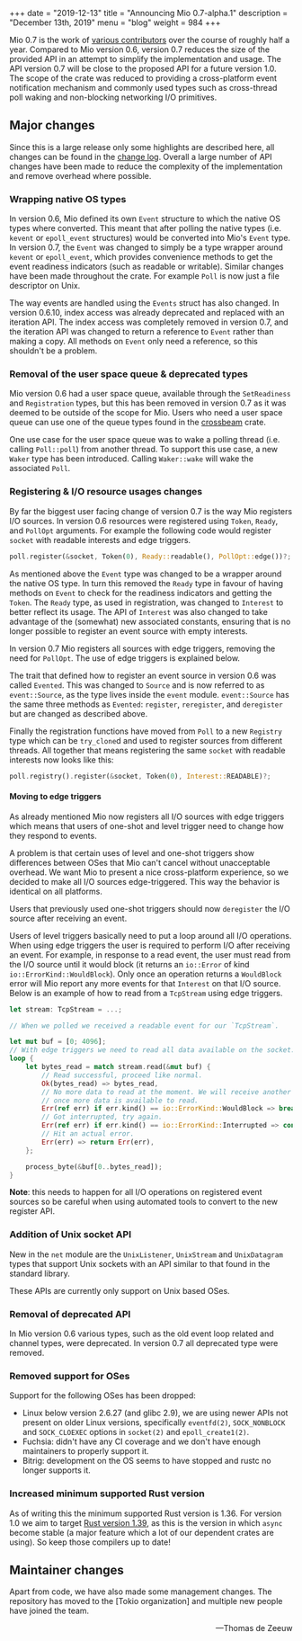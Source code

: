 +++
date = "2019-12-13"
title = "Announcing Mio 0.7-alpha.1"
description = "December 13th, 2019"
menu = "blog"
weight = 984
+++

Mio 0.7 is the work of [various contributors] over the course of roughly half a
year. Compared to Mio version 0.6, version 0.7 reduces the size of the provided
API in an attempt to simplify the implementation and usage. The API version 0.7
will be close to the proposed API for a future version 1.0. The scope of the
crate was reduced to providing a cross-platform event notification mechanism and
commonly used types such as cross-thread poll waking and non-blocking networking
I/O primitives.

[various contributors]: https://github.com/tokio-rs/mio/graphs/contributors?from=2019-03-01&to=2019-12-13


## Major changes

Since this is a large release only some highlights are described here, all
changes can be found in the [change log]. Overall a large number of API changes
have been made to reduce the complexity of the implementation and remove
overhead where possible.

[change log]: https://github.com/tokio-rs/mio/blob/master/CHANGELOG.md#070-alpha1


### Wrapping native OS types

In version 0.6, Mio defined its own `Event` structure to which the native OS
types where converted. This meant that after polling the native types (i.e.
`kevent` or `epoll_event` structures) would be converted into Mio's `Event`
type. In version 0.7, the `Event` was changed to simply be a type wrapper around
`kevent` or `epoll_event`, which provides convenience methods to get the event
readiness indicators (such as readable or writable). Similar changes have been
made throughout the crate. For example `Poll` is now just a file descriptor on
Unix.

The way events are handled using the `Events` struct has also changed. In
version 0.6.10, index access was already deprecated and replaced with an
iteration API. The index access was completely removed in version 0.7, and the
iteration API was changed to return a reference to `Event` rather than making a
copy. All methods on `Event` only need a reference, so this shouldn't be a
problem.


### Removal of the user space queue & deprecated types

Mio version 0.6 had a user space queue, available through the `SetReadiness` and
`Registration` types, but this has been removed in version 0.7 as it was deemed
to be outside of the scope for Mio. Users who need a user space queue can use
one of the queue types found in the [crossbeam] crate.

One use case for the user space queue was to wake a polling thread (i.e. calling
`Poll::poll`) from another thread. To support this use case, a new `Waker` type
has been introduced. Calling `Waker::wake` will wake the associated `Poll`.

[crossbeam]: https://crates.io/crates/crossbeam


### Registering & I/O resource usages changes

By far the biggest user facing change of version 0.7 is the way Mio registers
I/O sources. In version 0.6 resources were registered using `Token`, `Ready`,
and `PollOpt` arguments. For example the following code would register `socket`
with readable interests and edge triggers.

```rust
poll.register(&socket, Token(0), Ready::readable(), PollOpt::edge())?;
```

As mentioned above the `Event` type was changed to be a wrapper around the
native OS type. In turn this removed the `Ready` type in favour of having
methods on `Event` to check for the readiness indicators and getting the
`Token`. The `Ready` type, as used in registration, was changed to `Interest`
to better reflect its usage. The API of `Interest` was also changed to take
advantage of the (somewhat) new associated constants, ensuring that is no longer
possible to register an event source with empty interests.

In version 0.7 Mio registers all sources with edge triggers, removing the need
for `PollOpt`. The use of edge triggers is explained below.

The trait that defined how to register an event source in version 0.6 was called
`Evented`. This was changed to `Source` and is now referred to as
`event::Source`, as the type lives inside the `event` module. `event::Source`
has the same three methods as `Evented`: `register`, `reregister`, and
`deregister` but are changed as described above.

Finally the registration functions have moved from `Poll` to a new `Registry`
type which can be `try_clone`d and used to register sources from different
threads. All together that means registering the same `socket` with readable
interests now looks like this:

```rust
poll.registry().register(&socket, Token(0), Interest::READABLE)?;
```


#### Moving to edge triggers

As already mentioned Mio now registers all I/O sources with edge triggers which
means that users of one-shot and level trigger need to change how they respond
to events.

A problem is that certain uses of level and one-shot triggers show differences
between OSes that Mio can't cancel without unacceptable overhead. We want Mio to
present a nice cross-platform experience, so we decided to make all I/O sources
edge-triggered. This way the behavior is identical on all platforms.

Users that previously used one-shot triggers should now `deregister` the I/O
source after receiving an event.

Users of level triggers basically need to put a loop around all I/O operations.
When using edge triggers the user is required to perform I/O after receiving an
event. For example, in response to a read event, the user must read from the I/O
source until it would block (it returns an `io::Error` of kind
`io::ErrorKind::WouldBlock`). Only once an operation returns a `WouldBlock`
error will Mio report any more events for that `Interest` on that I/O source.
Below is an example of how to read from a `TcpStream` using edge triggers.

```rust
let stream: TcpStream = ...;

// When we polled we received a readable event for our `TcpStream`.

let mut buf = [0; 4096];
// With edge triggers we need to read all data available on the socket.
loop {
    let bytes_read = match stream.read(&mut buf) {
        // Read successful, proceed like normal.
        Ok(bytes_read) => bytes_read,
        // No more data to read at the moment. We will receive another event
        // once more data is available to read.
        Err(ref err) if err.kind() == io::ErrorKind::WouldBlock => break,
        // Got interrupted, try again.
        Err(ref err) if err.kind() == io::ErrorKind::Interrupted => continue,
        // Hit an actual error.
        Err(err) => return Err(err),
    };

    process_byte(&buf[0..bytes_read]);
}
```

**Note**: this needs to happen for all I/O operations on registered event
sources so be careful when using automated tools to convert to the new register
API.


### Addition of Unix socket API

New in the `net` module are the `UnixListener`, `UnixStream` and `UnixDatagram`
types that support Unix sockets with an API similar to that found in the
standard library.

These APIs are currently only support on Unix based OSes.


### Removal of deprecated API

In Mio version 0.6 various types, such as the old event loop related and channel
types, were deprecated. In version 0.7 all deprecated type were removed.


### Removed support for OSes

Support for the following OSes has been dropped:

 * Linux below version 2.6.27 (and glibc 2.9), we are using newer APIs not
   present on older Linux versions, specifically `eventfd(2)`, `SOCK_NONBLOCK`
   and `SOCK_CLOEXEC` options in `socket(2)` and `epoll_create1(2)`.
 * Fuchsia: didn't have any CI coverage and we don't have enough maintainers to
   properly support it.
 * Bitrig: development on the OS seems to have stopped and rustc no longer
   supports it.


### Increased minimum supported Rust version

As of writing this the minimum supported Rust version is 1.36. For version 1.0
we aim to target [Rust version 1.39], as this is the version in which `async`
become stable (a major feature which a lot of our dependent crates are using).
So keep those compilers up to date!

[Rust version 1.39]: https://blog.rust-lang.org/2019/11/07/Rust-1.39.0.html


## Maintainer changes

Apart from code, we have also made some management changes. The repository has
moved to the [Tokio organization] and multiple new people have joined the team.

[Tokio organisation]: https://github.com/tokio-rs/mio

<div style="text-align:right">&mdash;Thomas de Zeeuw</div>
